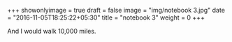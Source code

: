 +++
showonlyimage = true
draft = false
image = "img/notebook 3.jpg"
date = "2016-11-05T18:25:22+05:30"
title = "notebook 3"
weight = 0
+++

And I would walk 10,000 miles.

